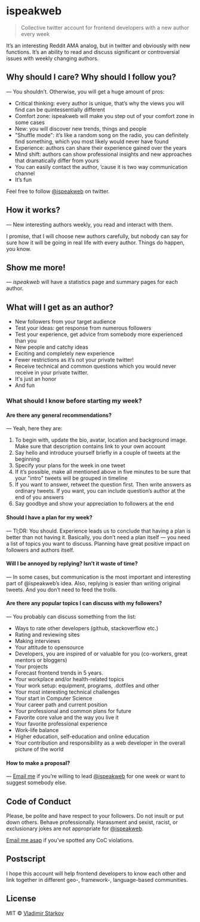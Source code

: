 # ispeakweb

> Collective twitter account for frontend developers with a new author
every week

It’s an interesting Reddit AMA analog, but in twitter and obviously with
new functions. It’s an ability to read and discuss significant
or controversial issues with weekly changing authors.

## Why should I care? Why should I follow you?

— You shouldn’t. Otherwise, you will get a huge amount of pros:

* Critical thinking: every author is unique, that’s why the views you
  will find can be quintessentially different
* Comfort zone: ispeakweb will make you step out of your comfort zone
  in some cases
* New: you will discover new trends, things and people
* "Shuffle mode": it’s like a random song on the radio, you can definitely
  find something, which you most likely would never have found
* Experience: authors can share their experience gained over the years
* Mind shift: authors can show professional insights and new approaches
  that dramatically differ from yours
* You can easily contact the author, ’cause it is two way communication channel
* It’s fun

Feel free to follow [@ispeakweb][isw] on twitter.

## How it works?

— New interesting authors weekly, you read and interact with them.

I promise, that I will choose new authors carefully, but nobody can say for sure
how it will be going in real life with every author. Things do happen, you know.

## Show me more!

— _ispeakweb_ will have a statistics page and summary pages for each author.

## What will I get as an author?

* New followers from your target audience
* Test your ideas: get response from numerous followers
* Test your experience, get advice from somebody more experienced than you
* New people and catchy ideas
* Exciting and completely new experience
* Fewer restrictions as it’s not your private twitter!
* Receive technical and common questions which you would never receive
  in your private twitter.
* It's just an honor
* And fun

###  What should I know before starting my week?

#### Are there any general recommendations?

— Yeah, here they are:

1. To begin with, update the bio, avatar, location and background image. Make
   sure that description contains link to your own account
2. Say hello and introduce yourself briefly in a couple of tweets
   at the beginning
3. Specify your plans for the week in one tweet
4. If it’s possible, make all mentioned above in five minutes to be sure that
   your "intro" tweets will be grouped in timeline
5. If you want to answer, retweet the question first. Then write answers
   as ordinary tweets. If you want, you can include question’s author
   at the end of you answers
6. Say goodbye and show your appreciation to followers at the end

#### Should I have a plan for my week?

— Tl;DR: You should. Experience leads us to conclude that having a plan is better
than not having it. Basically, you don’t need a plan itself — you need
a list of topics you want to discuss. Planning have great positive impact
on followers and authors itself.

#### Will I be annoyed by replying? Isn’t it waste of time?

— In some cases, but communication is the most important and interesting part
of @ispeakweb’s idea. Also, replying is easier than writing original tweets.
And you don’t need to feed the trolls.

#### Are there any popular topics I can discuss with my followers?

— You probably can discuss something from the list:

* Ways to rate other developers (github, stackoverflow etc.)
* Rating and reviewing sites
* Making interviews
* Your attitude to opensource
* Developers, you are inspired of or valuable for you (co-workers,
  great mentors or bloggers)
* Your projects
* Forecast frontend trends in 5 years.
* Your workplace and/or health-related topics
* Your work setup: equipment, programs, .dotfiles and other
* Your most interesting technical challenges
* Your start in Computer Science
* Your career path and current position
* Your professional and common plans for future
* Favorite core value and the way you live it
* Your favorite professional experience
* Work-life balance
* Higher education, self-education and online education
* Your contribution and responsibility as a web developer in the overall
  picture of the world

#### How to make a proposal?

— [Email me][proposal] if you’re willing to lead [@ispeakweb][isw] for one week
or want to suggest somebody else.

## Code of Conduct

Please, be polite and have respect to your followers. Do not insult
or put down others. Behave professionally. Harassment and sexist, racist,
or exclusionary jokes are not appropriate for [@ispeakweb][isw].

[Email me asap][coc-violations] if you’ve spotted any CoC violations.

## Postscript

I hope this account will help frontend developers to know each other and link
together in different geo-, framework-, language-based communities.

## License

MIT © [Vladimir Starkov](http://vstarkov.com)

[isw]: https://twitter.com/ispeakweb
[proposal]: mailto:iamstarkov@gmail.com?subject=Author’s%20proposal%20for%20@ispeakweb
[coc-violations]: mailto:iamstarkov@gmail.com?subject=CoC%20violations%20in%20@ispeakweb
